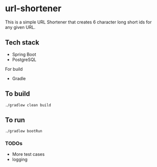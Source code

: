 # url-shortener

This is a simple URL Shortener that creates 6 character long short ids for any given URL.

## Tech stack

* Spring Boot
* PostgreSQL

For build
* Gradle


## To build
~~~
./gradlew clean build
~~~

## To run
~~~
./gradlew bootRun
~~~


### TODOs

* More test cases
* logging
